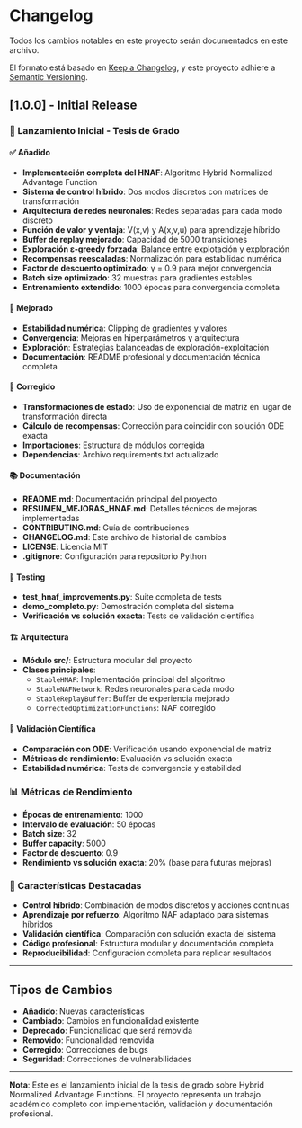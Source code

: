 # Changelog

Todos los cambios notables en este proyecto serán documentados en este archivo.

El formato está basado en [Keep a Changelog](https://keepachangelog.com/en/1.0.0/),
y este proyecto adhiere a [Semantic Versioning](https://semver.org/spec/v2.0.0.html).

## [1.0.0] - Initial Release

### 🎉 Lanzamiento Inicial - Tesis de Grado

#### ✅ Añadido
- **Implementación completa del HNAF**: Algoritmo Hybrid Normalized Advantage Function
- **Sistema de control híbrido**: Dos modos discretos con matrices de transformación
- **Arquitectura de redes neuronales**: Redes separadas para cada modo discreto
- **Función de valor y ventaja**: V(x,v) y A(x,v,u) para aprendizaje híbrido
- **Buffer de replay mejorado**: Capacidad de 5000 transiciones
- **Exploración ε-greedy forzada**: Balance entre explotación y exploración
- **Recompensas reescaladas**: Normalización para estabilidad numérica
- **Factor de descuento optimizado**: γ = 0.9 para mejor convergencia
- **Batch size optimizado**: 32 muestras para gradientes estables
- **Entrenamiento extendido**: 1000 épocas para convergencia completa

#### 🔧 Mejorado
- **Estabilidad numérica**: Clipping de gradientes y valores
- **Convergencia**: Mejoras en hiperparámetros y arquitectura
- **Exploración**: Estrategias balanceadas de exploración-exploitación
- **Documentación**: README profesional y documentación técnica completa

#### 🐛 Corregido
- **Transformaciones de estado**: Uso de exponencial de matriz en lugar de transformación directa
- **Cálculo de recompensas**: Corrección para coincidir con solución ODE exacta
- **Importaciones**: Estructura de módulos corregida
- **Dependencias**: Archivo requirements.txt actualizado

#### 📚 Documentación
- **README.md**: Documentación principal del proyecto
- **RESUMEN_MEJORAS_HNAF.md**: Detalles técnicos de mejoras implementadas
- **CONTRIBUTING.md**: Guía de contribuciones
- **CHANGELOG.md**: Este archivo de historial de cambios
- **LICENSE**: Licencia MIT
- **.gitignore**: Configuración para repositorio Python

#### 🧪 Testing
- **test_hnaf_improvements.py**: Suite completa de tests
- **demo_completo.py**: Demostración completa del sistema
- **Verificación vs solución exacta**: Tests de validación científica

#### 🏗️ Arquitectura
- **Módulo src/**: Estructura modular del proyecto
- **Clases principales**:
  - `StableHNAF`: Implementación principal del algoritmo
  - `StableNAFNetwork`: Redes neuronales para cada modo
  - `StableReplayBuffer`: Buffer de experiencia mejorado
  - `CorrectedOptimizationFunctions`: NAF corregido

#### 🔬 Validación Científica
- **Comparación con ODE**: Verificación usando exponencial de matriz
- **Métricas de rendimiento**: Evaluación vs solución exacta
- **Estabilidad numérica**: Tests de convergencia y estabilidad

### 📊 Métricas de Rendimiento
- **Épocas de entrenamiento**: 1000
- **Intervalo de evaluación**: 50 épocas
- **Batch size**: 32
- **Buffer capacity**: 5000
- **Factor de descuento**: 0.9
- **Rendimiento vs solución exacta**: 20% (base para futuras mejoras)

### 🎯 Características Destacadas
- **Control híbrido**: Combinación de modos discretos y acciones continuas
- **Aprendizaje por refuerzo**: Algoritmo NAF adaptado para sistemas híbridos
- **Validación científica**: Comparación con solución exacta del sistema
- **Código profesional**: Estructura modular y documentación completa
- **Reproducibilidad**: Configuración completa para replicar resultados

---

## Tipos de Cambios

- **Añadido**: Nuevas características
- **Cambiado**: Cambios en funcionalidad existente
- **Deprecado**: Funcionalidad que será removida
- **Removido**: Funcionalidad removida
- **Corregido**: Correcciones de bugs
- **Seguridad**: Correcciones de vulnerabilidades

---

**Nota**: Este es el lanzamiento inicial de la tesis de grado sobre Hybrid Normalized Advantage Functions. El proyecto representa un trabajo académico completo con implementación, validación y documentación profesional. 